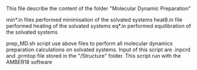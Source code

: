 This file describe the content of the folder "Molecular Dynamic Preparation"

min*.in files performed minimisation of the solvated systems
heat8.in file performed heating of the solvated systems
eq*.in performed equilibration of the solvated systems

prep_MD.sh script use above files to perform all molecular dynamics preparation calculations on solvated systems. Input of this script are .inpcrd and .prmtop file stored in the "/Structure" folder.
This script run with the AMBER18 software
